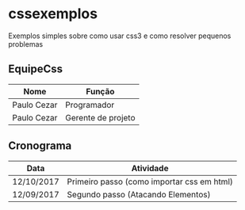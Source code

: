 # cssexemplos
Exemplos simples sobre como usar css3 e como resolver pequenos problemas

## EquipeCss
Nome | Função
------------ | ------------
Paulo Cezar | Programador
Paulo Cezar | Gerente de projeto

## Cronograma
Data | Atividade
------------ | ------------
12/10/2017 | Primeiro passo (como importar css em html)
12/09/2017 | Segundo passo (Atacando Elementos)

